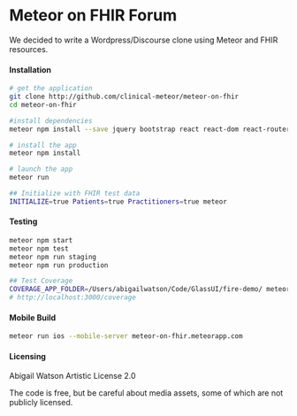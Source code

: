 # Meteor on FHIR Forum
We decided to write a Wordpress/Discourse clone using Meteor and FHIR resources.  


#### Installation

```sh
# get the application
git clone http://github.com/clinical-meteor/meteor-on-fhir
cd meteor-on-fhir

#install dependencies
meteor npm install --save jquery bootstrap react react-dom react-router react-bootstrap react-komposer react-router-bootstrap faker jquery-validation react-addons-css-transition-group react-addons-pure-render-mixin react-toolbox react-mixin faker react-highcharts eslint-plugin-react eslint-plugin-meteor eslint-config-eslint react-scroll-box

# install the app
meteor npm install

# launch the app
meteor run

## Initialize with FHIR test data
INITIALIZE=true Patients=true Practitioners=true meteor
```


#### Testing    

```sh
meteor npm start
meteor npm test
meteor npm run staging
meteor npm run production

## Test Coverage
COVERAGE_APP_FOLDER=/Users/abigailwatson/Code/GlassUI/fire-demo/ meteor npm run-script coverage
# http://localhost:3000/coverage
```

#### Mobile Build  

```sh
meteor run ios --mobile-server meteor-on-fhir.meteorapp.com
```    



#### Licensing

Abigail Watson
Artistic License 2.0

The code is free, but be careful about media assets, some of which are not publicly licensed.  

